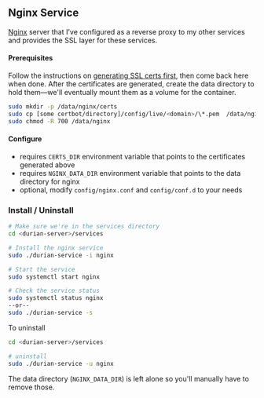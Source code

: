 ## Nginx Service
[Nginx](//www.nginx.com) server that I've configured as a reverse proxy to my other services and provides the SSL layer for these services.

#### Prerequisites

Follow the instructions on [generating SSL certs first](../../#certbot-lets-encrypt-for-ssl-certificate), then come back here when done. After the certificates are generated, create the data directory to hold them&mdash;we'll eventually mount them as a volume for the container.

```bash
sudo mkdir -p /data/nginx/certs
sudo cp [some certbot/directory]/config/live/<domain>/\*.pem  /data/nginx/certs/
sudo chmod -R 700 /data/nginx
```

#### Configure

- requires `CERTS_DIR` environment variable that points to the certificates generated above
- requires `NGINX_DATA_DIR` environment variable that points to the data directory for nginx
- optional, modify `config/nginx.conf` and `config/conf.d` to your needs

### Install / Uninstall

```bash
# Make sure we're in the services directory
cd <durian-server>/services

# Install the nginx service
sudo ./durian-service -i nginx

# Start the service
sudo systemctl start nginx

# Check the service status
sudo systemctl status nginx
--or--
sudo ./durian-service -s
```

To uninstall

```bash
cd <durian-server>/services

# uninstall
sudo ./durian-service -u nginx
```

The data directory (`NGINX_DATA_DIR`) is left alone so you'll manually have to remove those.





